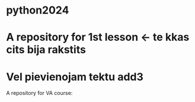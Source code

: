 # python2024

# A repository for 1st lesson <- te kkas cits bija rakstits 
# Vel pievienojam tektu add3
A repository for VA course: 